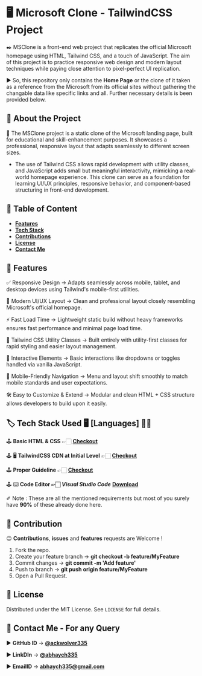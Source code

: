 # 🖥️ Microsoft Clone - TailwindCSS Project

✒️ MSClone is a front-end web project that replicates the official Microsoft homepage using HTML, Tailwind CSS, and a touch of JavaScript. The aim of this project is to practice responsive web design and modern layout techniques while paying close attention to pixel-perfect UI replication.

▶️ So, this repository only contains the **Home Page** or the clone of it taken as a reference from the Microsoft from its official sites without gathering the changable data like specific links and all. Further necessary details is been provided below.

## 📑 About the Project

🔖 The MSClone project is a static clone of the Microsoft landing page, built for educational and skill-enhancement purposes. It showcases a professional, responsive layout that adapts seamlessly to different screen sizes. 

- The use of Tailwind CSS allows rapid development with utility classes, and JavaScript adds small but meaningful interactivity, mimicking a real-world homepage experience. This clone can serve as a foundation for learning UI/UX principles, responsive behavior, and component-based structuring in front-end development.

## 📝 Table of Content

- **[Features](#-features)**
- **[Tech Stack](#️-tech-stack-used-️-languages-)**
- **[Contributions](#-contribution)**
- **[License](#-license)**
- **[Contact Me](#-contact-me---for-any-query)**

## 🌟 Features

✅ Responsive Design → Adapts seamlessly across mobile, tablet, and desktop devices using Tailwind's mobile-first utilities.

🎨 Modern UI/UX Layout → Clean and professional layout closely resembling Microsoft's official homepage.

⚡ Fast Load Time → Lightweight static build without heavy frameworks ensures fast performance and minimal page load time.

🧱 Tailwind CSS Utility Classes → Built entirely with utility-first classes for rapid styling and easier layout management.

🧩 Interactive Elements → Basic interactions like dropdowns or toggles handled via vanilla JavaScript.

📱 Mobile-Friendly Navigation → Menu and layout shift smoothly to match mobile standards and user expectations.

🛠️ Easy to Customize & Extend → Modular and clean HTML + CSS structure allows developers to build upon it easily.

## 🏷️ Tech Stack Used 🖥️ [Languages] ✌🏻

🕹️ **Basic HTML & CSS** 👉🏻 **[Checkout](https://html.com/html5/)**

🕹️ 🖥️ **TailwindCSS CDN at Initial Level** 👉🏻 **[Checkout](https://tailwindcss.com/docs/installation/play-cdn)**

🕹️ **Proper Guideline** 👉🏻 **[Checkout](https://youtube.com/playlist?list=PLu0W_9lII9ahwFDuExCpPFHAK829Wto2O&si=gl2kumGPCX59OMmg)**

🕹️ ⌨️ **Code Editor 👉🏻 *Visual Studio Code*** **[Download](https://code.visualstudio.com/Download)**

✐ Note : These are all the mentioned requirements but most of you surely have **90%** of these already done here.

## 🤝 Contribution

😉 **Contributions**, **issues** and **features** requests are Welcome !

1. Fork the repo.
2. Create your feature branch → **git checkout -b feature/MyFeature**
3. Commit changes → **git commit -m 'Add feature'**
4. Push to branch → **git push origin feature/MyFeature**
5. Open a Pull Request.

## 📰 License 

Distributed under the MIT License. See `LICENSE` for full details.

## 📩 Contact Me - For any Query

▶️ **GitHub ID** → **[@ackwolver335](https://www.github.com/ackwolver335)**

▶️ **LinkDIn** → **[@abhaych335](https://www.linkedin.com/in/abhaychaudhary335/)**

▶️ **EmailID** → **abhaych335@gmail.com**